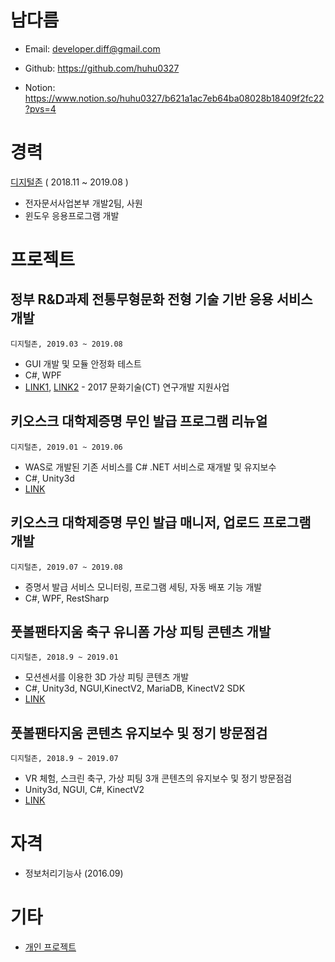 # 남다름

- Email: developer.diff@gmail.com

- Github: https://github.com/huhu0327

- Notion: https://www.notion.so/huhu0327/b621a1ac7eb64ba08028b18409f2fc22?pvs=4

# 경력

[디지털존](http://doculink.co.kr) ( 2018.11 ~ 2019.08 )
- 전자문서사업본부 개발2팀, 사원
- 윈도우 응용프로그램 개발

# 프로젝트

## 정부 R&D과제 전통무형문화 전형 기술 기반 응용 서비스 개발

`디지털존, 2019.03 ~ 2019.08`

- GUI 개발 및 모듈 안정화 테스트
- C#, WPF
- [LINK1](http://www.doculink.co.kr/servlet/WMINDEX?COMMAND=busi_proj_refe), [LINK2](https://www.ntis.go.kr/ThSearchProjectList.do?gubun=link&searchWord=%EC%A0%84%ED%86%B5%EB%AC%B4%ED%98%95%EB%AC%B8%ED%99%94&searchSentence=&searchViewData=&searchType=&oldSearchWord=%EC%A0%84%ED%86%B5%EB%AC%B4%ED%98%95%EB%AC%B8%ED%99%94&resultSearch=&pageNumber=1&ssoKnfSlct=&ascDesc=ASC&useYn=N&oldQuery=%EC%A0%84%ED%86%B5%EB%AC%B4%ED%98%95%EB%AC%B8%ED%99%94&oldAddQuery=&dbt=project&subPjt=N&searchOption16=&multiPopup=N&pageYn=&technologyClassification=ST&directorySearchYear=&directorySearchOption1=&directorySearchOption2=&directorySearchOption3=&searchDirViewOptionST=&searchDirViewOption6T=&searchDirViewOptionIA=&directoryStandClass=&directorySixClass=&directoryImportantClass=&downloadTarget=project&startRow=&endRow=&rqstPurpCd=&infoPrctuseDes=&layerChoice=&pageSize=10&sort=RANK%2FDESC&pageSize=10) - 2017 문화기술(CT) 연구개발 지원사업

## 키오스크 대학제증명 무인 발급 프로그램 리뉴얼

`디지털존, 2019.01 ~ 2019.06`

- WAS로 개발된 기존 서비스를 C# .NET 서비스로 재개발 및 유지보수
- C#, Unity3d
- [LINK](http://www.doculink.co.kr/servlet/WMINDEX?COMMAND=serv_univ_kios)

## 키오스크 대학제증명 무인 발급 매니저, 업로드 프로그램 개발

`디지털존, 2019.07 ~ 2019.08`

- 증명서 발급 서비스 모니터링, 프로그램 세팅, 자동 배포 기능 개발
- C#, WPF, RestSharp

## 풋볼팬타지움 축구 유니폼 가상 피팅 콘텐츠 개발

`디지털존, 2018.9 ~ 2019.01`

- 모션센서를 이용한 3D 가상 피팅 콘텐츠 개발
- C#, Unity3d, NGUI,KinectV2, MariaDB, KinectV2 SDK
- [LINK](http://www.doculink.co.kr/servlet/WMINDEX?COMMAND=prod_meta_virt)

## 풋볼팬타지움 콘텐츠 유지보수 및 정기 방문점검

`디지털존, 2018.9 ~ 2019.07`

- VR 체험, 스크린 축구, 가상 피팅 3개 콘텐츠의 유지보수 및 정기 방문점검
- Unity3d, NGUI, C#, KinectV2
- [LINK](http://www.doculink.co.kr/servlet/WMINDEX?COMMAND=prod_meta_spor)

# 자격
- 정보처리기능사 (2016.09)

# 기타
- [개인 프로젝트](https://github.com/huhu0327/etc-projects)
